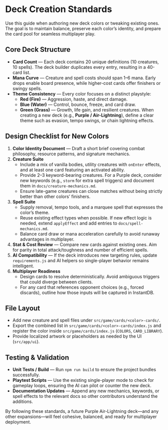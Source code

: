 # Deck Creation Standards

Use this guide when authoring new deck colors or tweaking existing ones. The goal is to maintain balance, preserve each color’s identity, and prepare the card pool for seamless multiplayer play.

## Core Deck Structure
- **Card Count** — Each deck contains 20 unique definitions (10 creatures, 10 spells). The deck builder duplicates every entry, resulting in a 40-card list.
- **Mana Curve** — Creature and spell costs should span 1–6 mana. Early drops enable board presence, while higher-cost cards offer finishers or swingy spells.
- **Theme Consistency** — Every color focuses on a distinct playstyle:
  - **Red (Fire)** — Aggression, haste, and direct damage.
  - **Blue (Water)** — Control, bounce, freeze, and card draw.
  - **Green (Grass)** — Growth, life gain, and resilient creatures.
  When creating a new deck (e.g., **Purple / Air-Lightning**), define a clear theme such as evasion, tempo swings, or chain lightning effects.

## Design Checklist for New Colors
1. **Color Identity Document** — Draft a short brief covering combat philosophy, resource patterns, and signature mechanics.
2. **Creature Suite**
   - Include a mix of vanilla bodies, utility creatures with `onEnter` effects, and at least one card featuring an activated ability.
   - Provide 2–3 keyword-bearing creatures. For a Purple deck, consider new keywords (e.g., `storm` for extra spell triggers) and document them in `docs/creature-mechanics.md`.
   - Ensure late-game creatures can close matches without being strictly better than other colors’ finishers.
3. **Spell Suite**
   - Supply removal, tempo tools, and a marquee spell that expresses the color’s theme.
   - Reuse existing effect types when possible. If new effect logic is needed, extend `applyEffect` and add entries to `docs/spell-mechanics.md`.
   - Balance card draw or mana acceleration carefully to avoid runaway advantages in multiplayer.
4. **Stat & Cost Review** — Compare new cards against existing ones. Aim for parity in total attack/toughness and number of efficient spells.
5. **AI Compatibility** — If the deck introduces new targeting rules, update `requirements.js` and AI helpers so single-player behavior remains intelligent.
6. **Multiplayer Readiness**
   - Design cards to resolve deterministically. Avoid ambiguous triggers that could diverge between clients.
   - For any card that references opponent choices (e.g., forced discards), outline how those inputs will be captured in InstantDB.

## File Layout
- Add new creature and spell files under `src/game/cards/<color>-cards/`.
- Export the combined list in `src/game/cards/<color>-cards/index.js` and register the color inside `src/game/cards/index.js` (`COLORS`, `CARD_LIBRARY`).
- Provide localized artwork or placeholders as needed by the UI (`src/app/ui`).

## Testing & Validation
- **Unit Tests / Build** — Run `npm run build` to ensure the project bundles successfully.
- **Playtest Scripts** — Use the existing single-player mode to check for gameplay loops, ensuring the AI can pilot or counter the new deck.
- **Documentation Updates** — Append any new mechanics, keywords, or spell effects to the relevant docs so other contributors understand the additions.

By following these standards, a future Purple Air-Lightning deck—and any other expansions—will feel cohesive, balanced, and ready for multiplayer deployment.
